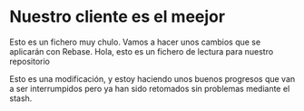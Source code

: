 # Nuestro cliente es el meejor

Esto es un fichero muy chulo. Vamos a hacer unos cambios que se aplicarán con Rebase.
Hola, esto es un fichero de lectura para nuestro repositorio

Esto es una modificación, y estoy haciendo unos buenos progresos que van a ser interrumpidos pero ya han sido retomados sin problemas mediante el stash. 
